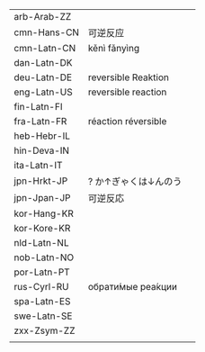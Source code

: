 | | | |
|-|-|-|
| arb-Arab-ZZ |  |  |
| cmn-Hans-CN | 可逆反应 |  |
| cmn-Latn-CN | kěnì fǎnyìng |  |
| dan-Latn-DK |  |  |
| deu-Latn-DE | reversible Reaktion |  |
| eng-Latn-US | reversible reaction |  |
| fin-Latn-FI |  |  |
| fra-Latn-FR | réaction réversible |  |
| heb-Hebr-IL |  |  |
| hin-Deva-IN |  |  |
| ita-Latn-IT |  |  |
| jpn-Hrkt-JP | ? か↑ぎゃくは↓んのう |  |
| jpn-Jpan-JP | 可逆反応 |  |
| kor-Hang-KR |  |  |
| kor-Kore-KR |  |  |
| nld-Latn-NL |  |  |
| nob-Latn-NO |  |  |
| por-Latn-PT |  |  |
| rus-Cyrl-RU | обрати́мые реа́кции |  |
| spa-Latn-ES |  |  |
| swe-Latn-SE |  |  |
| zxx-Zsym-ZZ |  |  |
|  |  |  |
